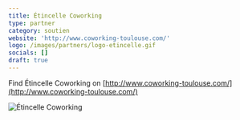 ```yaml
---
title: Étincelle Coworking
type: partner
category: soutien
website: 'http://www.coworking-toulouse.com/'
logo: /images/partners/logo-etincelle.gif
socials: []
draft: true
---
```


Find Étincelle Coworking on [http://www.coworking-toulouse.com/](http://www.coworking-toulouse.com/)

![Étincelle Coworking](/images/partners/logo-etincelle.gif)
